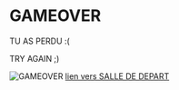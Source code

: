 # GAMEOVER

TU AS PERDU :(

TRY AGAIN ;) 

![GAMEOVER](https://media.istockphoto.com/vectors/game-over-neon-text-vector-game-over-neon-sign-gaming-design-template-vector-id1137294990?k=6&m=1137294990&s=612x612&w=0&h=2icr9n6oz55mexr9j4MpX37Nr9Zq5dajZrF8nyXDZys=)
[lien vers SALLE DE DEPART](index.md)
